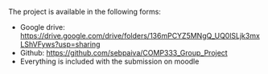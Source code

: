 The project is available in the following forms:
- Google drive: https://drive.google.com/drive/folders/136mPCYZ5MNgQ_UQ0lSLjk3mxLShVFyws?usp=sharing
- Github: https://github.com/sebpaiva/COMP333_Group_Project
- Everything is included with the submission on moodle